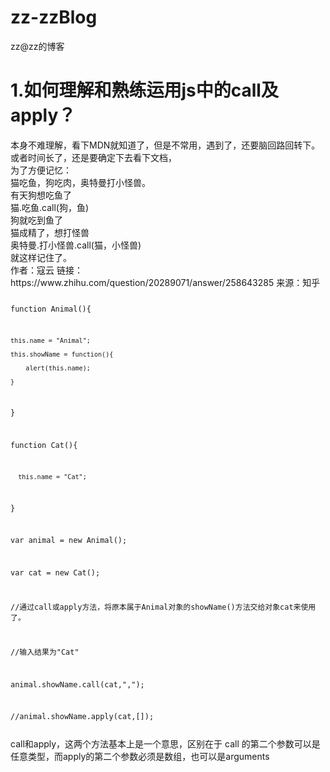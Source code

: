 # zz-zzBlog
zz@zz的博客
<br>
<h1>1.如何理解和熟练运用js中的call及apply？</h1>
本身不难理解，看下MDN就知道了，但是不常用，遇到了，还要脑回路回转下。或者时间长了，还是要确定下去看下文档，<br>
为了方便记忆：<br>
  猫吃鱼，狗吃肉，奥特曼打小怪兽。<br>
  有天狗想吃鱼了<br>
  猫.吃鱼.call(狗，鱼)<br>
  狗就吃到鱼了<br>
  猫成精了，想打怪兽<br>
  奥特曼.打小怪兽.call(猫，小怪兽)<br>
  就这样记住了。<br>
作者：寇云
链接：https://www.zhihu.com/question/20289071/answer/258643285
来源：知乎

<code>
  
  function Animal(){
  
    this.name = "Animal";
    
    this.showName = function(){
    
        alert(this.name);
        
    }
    
  } 
  

  function Cat(){
  
      this.name = "Cat";
      
  }
  
  var animal = new Animal();
  
  var cat = new Cat();
 

  //通过call或apply方法，将原本属于Animal对象的showName()方法交给对象cat来使用了。
  
  //输入结果为"Cat" 
  
  animal.showName.call(cat,",");
  
  //animal.showName.apply(cat,[]); 
  
</code>
call和apply，这两个方法基本上是一个意思，区别在于 call 的第二个参数可以是任意类型，而apply的第二个参数必须是数组，也可以是arguments

<h1></h1>
